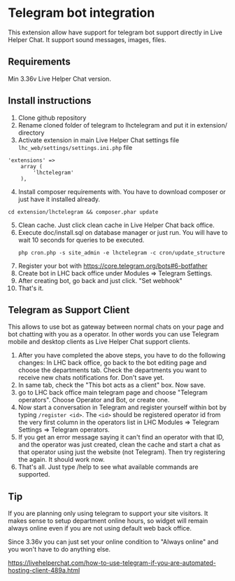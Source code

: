 # Telegram bot integration

This extension allow have support for telegram bot support directly in Live Helper Chat. It support sound messages, images, files.

## Requirements

Min 3.36v Live Helper Chat version.

## Install instructions

1. Clone github repository
2. Rename cloned folder of telegram to lhctelegram and put it in extension/ directory
3. Activate extension in main Live Helper Chat settings file `lhc_web/settings/settings.ini.php` file
``` 
'extensions' => 
    array (          
        'lhctelegram'
    ),
```
4. Install composer requirements with. You have to download composer or just have it installed already.
``` 
cd extension/lhctelegram && composer.phar update
``` 
5. Clean cache. Just click clean cache in Live Helper Chat back office.
6. Execute doc/install.sql on database manager or just run. You will have to wait 10 seconds for queries to be executed.
    ```
    php cron.php -s site_admin -e lhctelegram -c cron/update_structure
    ```
7. Register your bot with https://core.telegram.org/bots#6-botfather
8. Create bot in LHC back office under Modules => Telegram Settings.
9. After creating bot, go back and just click. "Set webhook"
10. That's it.

## Telegram as Support Client
This allows to use bot as gateway between normal chats on your page and bot chatting with you as a operator. In other words you can use Telegram mobile and desktop clients as Live Helper Chat support clients.

1. After you have completed the above steps, you have to do the following changes: In LHC back office, go back to the bot editing page and choose the departments tab. Check the departments you want to receive new chats notifications for. Don't save yet.
2. In same tab, check the "This bot acts as a client" box. Now save.
3. go to LHC back office main telegram page and choose "Telegram operators". Choose Operator and Bot, or create one.
4. Now start a conversation in Telegram and register yourself within bot by typing `/register <id>`. The `<id>` should be registered operator id from the very first column in the operators list in LHC Modules => Telegram Settings => Telegram operators.
5. If you get an error message saying it can't find an operator with that ID, and the operator was just created, clean the cache and start a chat as that operator using just the website (not Telegram). Then try registering the <id> again. It should work now.
6. That's all. Just type /help to see what available commands are supported.
    
## Tip
If you are planning only using telegram to support your site visitors. It makes sense to setup department online hours, so widget will remain always online even if you are not using default web back office.

Since 3.36v you can just set your online condition to "Always online" and you won't have to do anything else.

https://livehelperchat.com/how-to-use-telegram-if-you-are-automated-hosting-client-489a.html
